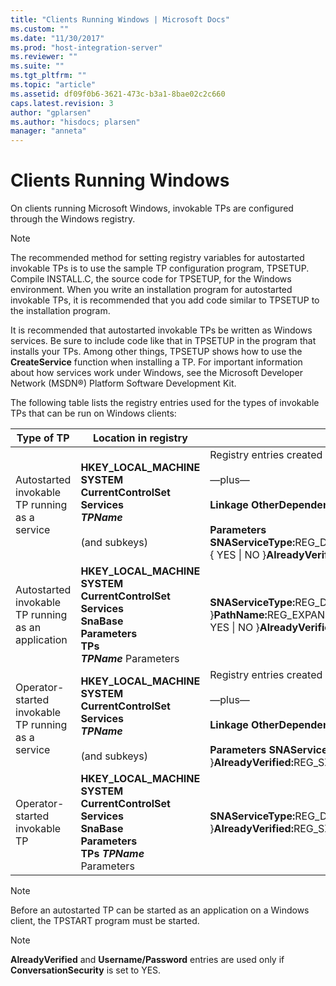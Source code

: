 ```yaml
---
title: "Clients Running Windows | Microsoft Docs"
ms.custom: ""
ms.date: "11/30/2017"
ms.prod: "host-integration-server"
ms.reviewer: ""
ms.suite: ""
ms.tgt_pltfrm: ""
ms.topic: "article"
ms.assetid: df09f0b6-3621-473c-b3a1-8bae02c2c660
caps.latest.revision: 3
author: "gplarsen"
ms.author: "hisdocs; plarsen"
manager: "anneta"
---
```

# Clients Running Windows
On clients running Microsoft Windows, invokable TPs are configured through the Windows registry.  

> [!NOTE]
>  The recommended method for setting registry variables for autostarted invokable TPs is to use the sample TP configuration program, TPSETUP. Compile INSTALL.C, the source code for TPSETUP, for the Windows environment. When you write an installation program for autostarted invokable TPs, it is recommended that you add code similar to TPSETUP to the installation program.  

 It is recommended that autostarted invokable TPs be written as Windows services. Be sure to include code like that in TPSETUP in the program that installs your TPs. Among other things, TPSETUP shows how to use the **CreateService** function when installing a TP. For important information about how services work under Windows, see the Microsoft Developer Network (MSDN®) Platform Software Development Kit.  

 The following table lists the registry entries used for the types of invokable TPs that can be run on Windows clients:  


|                     Type of TP                     |                                                                            Location in registry                                                                             |                                                                                                                                                                                                                                                                                                                                   Possible registry entries                                                                                                                                                                                                                                                                                                                                    |
|----------------------------------------------------|-----------------------------------------------------------------------------------------------------------------------------------------------------------------------------|------------------------------------------------------------------------------------------------------------------------------------------------------------------------------------------------------------------------------------------------------------------------------------------------------------------------------------------------------------------------------------------------------------------------------------------------------------------------------------------------------------------------------------------------------------------------------------------------------------------------------------------------------------------------------------------------|
|   Autostarted invokable TP running as a service    |                    **HKEY_LOCAL_MACHINE**<br /> **SYSTEM**<br /> **CurrentControlSet**<br /> **Services** <br /> ***TPName***<br /><br /> (and subkeys)                     | Registry entries created by the **CreateService** call, including entries that specify the path, display name, and other characteristics of the service.<br /><br /> —plus—<br /><br /> <strong>Linkage OtherDependencies:</strong>REG_MULTI_SZ:SnaBase<br /><br /> <strong>Parameters SNAServiceType:</strong>REG_DWORD:0x5<strong>LocalLU:</strong>REG_SZ:*LUalias*<strong>Parameters:</strong>REG_SZ:*ParameterList*<strong>Timeout:</strong>REG_DWORD:*number*<strong>ConversationSecurity:</strong>REG_SZ:{ YES &#124; NO }<strong>AlreadyVerified:</strong>REG_SZ:{ YES &#124; NO }2<strong>*Username1:*</strong>REG_SZ:*Password1*2 ...<strong>*UsernameX:*</strong>REG_SZ:*PasswordX*2 |
| Autostarted invokable TP running as an application | **HKEY_LOCAL_MACHINE**<br /> **SYSTEM**<br /> **CurrentControlSet**<br /> **Services**<br /> **SnaBase**<br /> **Parameters**<br /> **TPs** <br /> ***TPName***  Parameters |                                                                                                          <strong>SNAServiceType:</strong>REG_DWORD:{ 0x5 &#124; 0x6 }<strong>PathName:</strong>REG_EXPAND_SZ:*path*<strong>LocalLU:</strong>REG_SZ:*LUalias*<strong>Parameters:</strong>REG_SZ:*ParameterList*<strong>TimeOut:</strong>REG_DWORD:*number*<strong>ConversationSecurity:</strong>REG_SZ:{ YES &#124; NO }<strong>AlreadyVerified:</strong>REG_SZ:{ YES &#124; NO }2<strong>*Username1*:</strong>REG_SZ:*Password1*2 ...<strong>*UsernameX*:</strong>REG_SZ:*PasswordX*2                                                                                                          |
| Operator-started invokable TP running as a service |                    **HKEY_LOCAL_MACHINE**<br /> **SYSTEM**<br /> **CurrentControlSet**<br /> **Services** <br /> ***TPName***<br /><br /> (and subkeys)                     |                         Registry entries created by the **CreateService** call, including entries that specify the path, display name, and other characteristics of the service.<br /><br /> —plus—<br /><br /> <strong>Linkage OtherDependencies:</strong>REG_MULTI_SZ:SnaBase<br /><br /> <strong>Parameters SNAServiceType:</strong>REG_DWORD:0x1A<strong>LocalLU:</strong>REG_SZ:*LUalias*<strong>Timeout:</strong>REG_DWORD:*number*<strong>ConversationSecurity:</strong>REG_SZ:{ YES &#124; NO }<strong>AlreadyVerified:</strong>REG_SZ:{ YES &#124; NO }2<strong>*Username1:*</strong>REG_SZ:*Password1*2 ...<strong>*UsernameX:*</strong>REG_SZ:*PasswordX*2                          |
|           Operator-started invokable TP            |    **HKEY_LOCAL_MACHINE**<br /> **SYSTEM**<br /> **CurrentControlSet**<br /> **Services**<br /> **SnaBase**<br /> **Parameters**<br /> **TPs**  ***TPName***  Parameters    |                                                                                                                                                                 <strong>SNAServiceType:</strong>REG_DWORD:0x1A<strong>LocalLU:</strong>REG_SZ:*LUalias*<strong>TimeOut:</strong>REG_DWORD:*number*<strong>ConversationSecurity:</strong>REG_SZ:{ YES &#124; NO }<strong>AlreadyVerified:</strong>REG_SZ:{ YES &#124; NO }2<strong>*Username1*:</strong>REG_SZ:*Password1*2 ...<strong>*UsernameX*:</strong>REG_SZ:*PasswordX*2                                                                                                                                                                 |

> [!NOTE]
>  Before an autostarted TP can be started as an application on a Windows client, the TPSTART program must be started. 

> [!NOTE]
>  **AlreadyVerified** and **Username/Password** entries are used only if **ConversationSecurity** is set to YES.